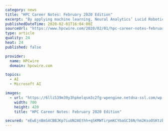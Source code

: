 ```yaml
---
category: news
title: "HPC Career Notes: February 2020 Edition"
excerpt: "By applying machine learning, Neural Analytics’ Lucid Robotic System can enable physicians to ... Microsoft added Andrew Jones as part of the Azure HPC engineering & product team. Jones brings over 20 years of experience as a researcher and end-user. He also has a background in software developer, service provider and manager, procurement ..."
publishedDateTime: 2020-02-01T16:04:00Z
sourceUrl: "https://www.hpcwire.com/2020/02/01/hpc-career-notes-february-2020-edition/"
type: article
quality: 24
heat: 24
published: false

provider:
  name: HPCwire
  domain: hpcwire.com

topics:
  - AI
  - Microsoft AI

images:
  - url: "https://6lli539m39y3hpkelqsm3c2fg-wpengine.netdna-ssl.com/wp-content/uploads/2018/06/career_shutterstock-138434315_700x.jpg"
    width: 700
    height: 420
    title: "HPC Career Notes: February 2020 Edition"

secured: "eEwEjnBmS4CBBJKp7iuUN2AEthh+qSKMWTirpmKCYbaGCI6N/hm2KsoOSKtzb19J7LQHfOk6tODUoiSKPyS5ZfT2k0bw7X0LK0xR3eFwHRcm2Kugn6ACKfjxav0CvMkBUPakWQ1jPpf4GY7dUZdeaRS2j+gnhMHNqvwRVQhSZruLqapxwiFkCk3kbdDrzAviRczeB0blyTmDcYcRzuQWYD7vtG5Kgjw42XpSG2VBakfuRpPUElR5vnbV3ddZAkyCH7ou5GdW2Z15d7rkYsD213DtrYy1tSRIIOgGcOPVqsL3ryeKj9hyDqD3LY3wCnOBN7YxfCW6nUOre8nEAvki2aA2c5SGVutWCXIYBEOORDTDOYIVNfi1SI4xxU4yFEOY8qVwB3neQqT41V0GADIQzN8oCVb/W3q6XjJIWfnpMVLyMIML0kzkbdK1GMsxqgwYcY8bKFVrqWmRvBCPBdGlrR1deontAiOVbfJemlfOJBk=;SqWKTPoomdD9aL96etedDw=="
---
```


